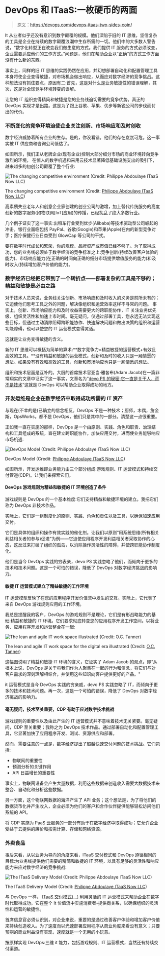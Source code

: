 # DevOps 和 ITaaS:一枚硬币的两面

> 原文：<https://devops.com/devops-itaas-two-sides-coin/>

It 从业者似乎还没有意识到数字颠覆的规模。他们深陷于旧的 IT 思维，坚信复杂的工具是企业在持续的数字颠覆浪潮中生存所需的一切。他们中的大多数人警告说，“数字化转型正在改变我们做生意的方式，我们提供 IT 服务的方式必须改变，企业需要适应他们的工作方式。”问题是，他们在帮助企业以“正确”的方式工作方面没有什么新的东西。

事实上，同样的旧 IT 思维的实践仍然在应用，并幻想部署自动化和配置管理工具本身将使企业变得敏捷，对市场机会做出响应，从而应对数字经济的竞争挑战。这种想法没有抓住要点，原因有二:首先，这是对什么是业务敏捷性的错误理解，其次，这是对全球竞争环境转变的误解。

让您的 IT 组织变得精简和敏捷是您的业务线迫切需要的竞争优势。真正的 DevOps 实现才是出路。这是为了跟上谷歌、苹果、优步等新锐公司的步伐而付出的代价。

### 不断变化的竞争环境迫使企业关注创新、市场响应和及时创收

数字经济威胁着所有企业的生存。是的，你没看错，他们的存在岌岌可危。这一事实被 IT 供应商和咨询公司低估了。

如图所示，我们正从老牌企业(现有企业)控制大部分细分市场的商业环境转向竞争激烈的环境， 在惊人的数字机遇和采用云技术显著降低基础设施支出的吸引下，越来越多的初创公司颠覆了整个行业:

![The changing competitive environment (Credit: Philippe Abdoulaye ITaaS Now LLC)](img/d66d287537731a8fb19f4e1ea67f69d7.png)

The changing competitive environment (Credit: [Philippe Abdoulaye ITaaS Now LLC](http://www.itaasnow.com/#!services/c5ro))

高素质失业老年人和创意企业家创建的创业公司的激增，加上替代传统服务的高度创新的数字服务(如物联网[IoT]应用)的传播，已经扰乱了绝大多数行业。

几个例子证实了这一事实:出租车行业受到优步(Alibaba)等技术驱动型公司崛起的冲击，银行业面临包括 PayPal、谷歌(Google)和苹果(Apple)在内的新型竞争对手；医疗保健行业日益受到 GlowCap 等公司的干扰。

要在数字时代成长和繁荣，你的规模、品牌资产或市值已经不够了。为了取得成功，您的业务线必须处于数字经济的竞争标准之上:竞争创新(持续改善客户体验的能力)、市场响应能力(在正确的时间向正确的细分市场提供增值服务的能力)和及时收入(持续增加客户价值的能力)。

### 数字经济已经把它带到了一个转折点——部署复杂的工具是不够的；精益和敏捷是必由之路

对于技术人员来说，业务线关注创新、市场响应和及时收入的义务是前所未有的；它迫使他们思考工具之外的问题，解决像组织和运营效率这样不寻常的问题。
事实上，创新、市场响应能力和及时收益需要更大的跨职能协作，IT 关注业务优先级、组织灵活性和加速上市时间。毫无疑问，仅通过部署工具，您永远无法实现这些目标，但通过主动消除阻碍跨职能协作、快速解决问题和做出决策的组织和运营功能障碍，也可以使您的 IT 运营模式变得灵活。

这就是让业务变得敏捷的含义。

新的 IT 思维可以概括为简单的算术:**数字竞争力=精益敏捷的运营模式+有效且高效的工具。**没有精益和敏捷的运营模式，创新和及时的收入只是一厢情愿的想法。如果没有有效和高效的工具，创新和市场响应也只是一厢情愿的想法。

组织和技术层面是互补的。大厨的首席技术官亚当·雅各布(Adam Jacob)在一篇非常翔实的文章中证实了这一事实，文章名为“[devo PS 的秘密:它一直是关于人，而不是技术](http://readwrite.com/2015/07/29/devops-people-not-technology/)”这就是 DevOps 可以帮助企业取得成功的地方。

### 开发运维是企业在数字经济中取得成功所需的 IT 资产

与现在(不幸的是)已确立的信念相反，DevOps 不是一种技术；厨师，木偶，詹金斯，OpsWorks，都不是 DevOps，他们只是其中的一部分。清楚这一点很重要。

正如我一直在实施的那样，DevOps 是一个由原则、实践、角色和职责、治理结构和工具组成的系统，旨在建立跨职能协作，加快应用交付，进而使业务能够响应市场机遇:

![DevOps Model (Credit: Philippe Abdoulaye ITaaS Now LLC)](img/ca41bdbc88d00b800b57c01bba98af3c.png)

DevOps Model (Credit: [Philippe Abdoulaye ITaaS Now LLC](http://www.itaasnow.com/))

如图所示，开发运维即业务能力由三个部分组成:游戏规则、IT 运营模式和持续交付管道(CDP)。让我们来探索它们。

#### DevOps 游戏规则为精益和敏捷的 IT 环境创造了条件

游戏规则是 DevOps 的一个基本维度:它们支持精益和敏捷环境的建立。我把它们称为 DevOps 非技术作品。

实际上，它们是一组制度化的原则、实践、角色和责任以及工具，以确保加速应用交付。

它们是具体的组织和操作有效实践的催化剂。让我们以原则“用系统思维(所有相关利益相关者的参与)促进”为例——它迫使应用程序开发利益相关者采取协作的心态，这反过来打破了组织的孤岛，以消除操作灵活性的障碍，并使跨职能协作制度化。

他们是当今 DevOps 实践的穷表亲，devo PS 实践忽略了他们，而倾向于更多的技术和技术问题。这是一个可怕的错误，降低了 DevOps 对数字经济挑战的影响力。

#### 敏捷 IT 运营模式建立了精益敏捷的工作环境

IT 运营模型反映了在您的应用程序开发价值流中发生的交互。实际上，它代表了来自 DevOps 游戏规则应用的工作环境。

我总是提醒我的客户，DevOps 的游戏规则不是理论，它们是有形战略能力的基础:精益和敏捷的 IT 环境。它们要求彻底转变您的应用程序开发工作空间，以将业务、应用程序开发和运营整合在一起:

![The lean and agile IT work space illustrated (Credit: O.C. Tanner)](img/e31cbedccae1b5e627ea562d2697ce81.png)

The lean and agile IT work space for the digital era illustrated (Credit: [O.C. Tanner](http://www.octanner.com/))

这幅图说明了精益和敏捷 IT 环境的含义，它证实了 Adam Jacob 的观点，即“从根本上说，DevOps 是关于将我们作为人聚集在一起的行为和信念，将它们与对客户需求的深刻理解相结合，并使用这些知识向客户提供更好的产品。"

it 运营模式是当今 DevOps 实践的穷亲戚，devo PS 实践忽略了 IT，而倾向于更多的技术和技术问题。再一次，这是一个可怕的错误，降低了 DevOps 对数字经济挑战的影响力。

#### 毫无疑问，技术至关重要，CDP 有助于应对数字技术挑战

游戏规则的重要性以及由此产生的 IT 运营模式并不意味着技术无关紧要。毫无疑问，CDP 至关重要；我称之为 DevOps 技术作品。通过部署自动化和配置管理工具，它显著加快了应用程序开发、测试、资源供应和部署。

然而，需要注意的一点是，数字经济提出了超越快速交付问题的技术挑战。它们包括:

*   物联网的重要性
*   预测分析的关键作用
*   API 日益增长的重要性

事实上，物联网设备会产生大量数据，利用这些数据来创造收入需要大数据技术来整合、自动化和分析这些数据。

另一方面，这个物联网数据的海洋产生了 API 业务；这个想法是，为了将他们的数据货币化并产生收入，企业必须为他们的客户和合作伙伴提供能够轻松访问他们系统的 API。

将 CDP 实施为 PaaS 云服务的一部分有助于在数字经济中取得成功；它允许企业受益于云提供的廉价和按需计算、存储和网络资源。

### 外卖食品

事后来看，从以业务为导向的角度来看，ITaaS 交付模式和 DevOps 遵循相同的目标:为业务线提供他们需要的精简和敏捷的 IT 环境，以具有足够的灵活性和响应能力来应对数字经济的竞争挑战:

![The ITaaS Delivery Model (Credit: Philippe Abdoulaye ITaaS Now LLC)](img/af1b574d1af48a93e958f005f4788848.png)

The ITaaS Delivery Model (Credit: [Philippe Abdoulaye ITaaS Now LLC](http://www.itaasnow.com/))

与 DevOps 一样， [ITaaS 交付模式(…)](https://www.linkedin.com/pulse/why-complete-itaas-delivery-model-next-evolution-beyond-abdoulaye) 利用灵活的 IT 运营模式来帮助企业在数字时代取得成功。它在整个 It 价值流中实施消费者-提供商关系，以确保组织的灵活性和运营的敏捷性。

首席信息官必须认识到，对企业来说，重要的是通过改善客户体验和增加客户价值来持续创造收入。为了速度而以光速部署应用程序从商业角度来看没有意义；只要预期的商业利益没有实现，速度就是一个无用的小玩意。

按原样实现 DevOps:三维 it 能力，包括游戏规则、IT 运营模式，当然还有持续交付渠道。
